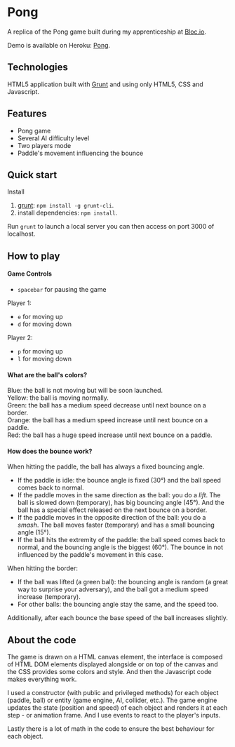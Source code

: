 # Pong

A replica of the Pong game built during my apprenticeship at [Bloc.io](www.bloc.io).

Demo is available on Heroku: [Pong](http://my-little-pong-game.herokuapp.com/).


## Technologies

HTML5 application built with [Grunt](gruntjs.com) and using only HTML5, CSS and Javascript.


## Features

* Pong game
* Several AI difficulty level
* Two players mode
* Paddle's movement influencing the bounce


## Quick start

Install

1. [grunt](gruntjs.com): `npm install -g grunt-cli`.
2. install dependencies: `npm install`.

Run `grunt` to launch a local server you can then access on port 3000 of localhost.


## How to play

#### Game Controls

* `spacebar` for pausing the game

Player 1:
* `e` for moving up
* `d` for moving down

Player 2:
* `p` for moving up
* `l` for moving down

#### What are the ball's colors?

Blue: the ball is not moving but will be soon launched.  
Yellow: the ball is moving normally.  
Green: the ball has a medium speed decrease until next bounce on a border.  
Orange: the ball has a medium speed increase until next bounce on a paddle.  
Red: the ball has a huge speed increase until next bounce on a paddle.

#### How does the bounce work?

When hitting the paddle, the ball has always a fixed bouncing angle.
* If the paddle is idle: the bounce angle is fixed (30&#176;) and the ball speed comes back to normal.
* If the paddle moves in the same direction as the ball: you do a *lift*. The ball is slowed down (temporary), has big bouncing angle (45&#176;). And the ball has a special effect released on the next bounce on a border.
* If the paddle moves in the opposite direction of the ball: you do a *smash*. The ball moves faster (temporary) and has a small bouncing angle (15&#176;).
* If the ball hits the extremity of the paddle: the ball speed comes back to normal, and the bouncing angle is the biggest (60&#176;). The bounce in not influenced by the paddle's movement in this case.

When hitting the border:
* If the ball was lifted (a green ball): the bouncing angle is random (a great way to surprise your adversary), and the ball got a medium speed increase (temporary).
* For other balls: the bouncing angle stay the same, and the speed too.

Additionally, after each bounce the base speed of the ball increases slightly.


## About the code

The game is drawn on a HTML canvas element, the interface is composed of HTML DOM elements displayed alongside or on top of the canvas and the CSS provides some colors and style.
And then the Javascript code makes everything work.

I used a constructor (with public and privileged methods) for each object (paddle, ball) or entity (game engine, AI, collider, etc.).
The game engine updates the state (position and speed) of each object and renders it at each step - or animation frame.
And I use events to react to the player's inputs.

Lastly there is a lot of math in the code to ensure the best behaviour for each object.

